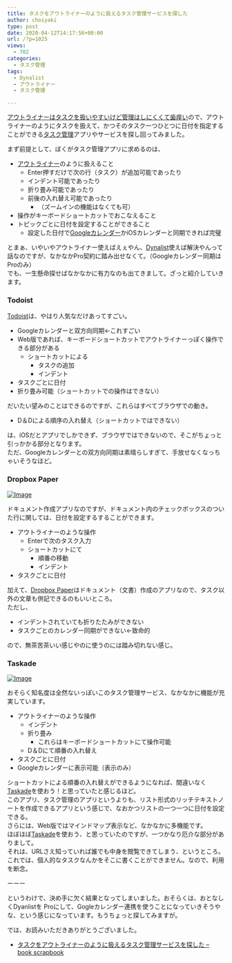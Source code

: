```yaml
---
title: タスクをアウトライナーのように扱えるタスク管理サービスを探した
author: choiyaki
type: post
date: 2020-04-12T14:17:56+00:00
url: /?p=1025
views:
  - 702
categories:
  - タスク管理
tags:
  - Dynalist
  - アウトライナー
  - タスク管理

---
```

[アウトライナーはタスクを扱いやすいけど管理はしにくくて歯痒い][1]ので、アウトライナーのようにタスクを扱えて、かつそのタスク一つひとつに日付を指定することができる[タスク管理][2]アプリやサービスを探し回ってみました。

まず前提として、ぼくがタスク管理アプリに求めるのは、

  * [アウトライナー][3]のように扱えること 
      * Enter押すだけで次の行（タスク）が追加可能であったり
      * インデント可能であったり
      * 折り畳み可能であったり
      * 前後の入れ替え可能であったり 
          * （ズームインの機能はなくても可）
  * 操作がキーボードショートカットでおこなえること
  * トピックごとに日付を設定することができること 
      * 設定した日付で[Googleカレンダー][4]かiOSカレンダーと同期できれば完璧

とまぁ、いやいやアウトライナー使えばえぇやん、[Dynalist][5]使えば解決やんって話なのですが、なかなかPro契約に踏み出せなくて。（Googleカレンダー同期はProのみ）  
でも、一生懸命探せばなかなかに有力なのも出てきまして。ざっと紹介していきます。

### Todoist

[Todoist][6]は、やはり人気なだけあってすごい。

  * Googleカレンダーと双方向同期←これすごい
  * Web版であれば、キーボードショートカットでアウトライナーっぽく操作できる部分がある 
      * ショートカットによる 
          * タスクの追加
          * インデント
  * タスクごとに日付
  * 折り畳み可能（ショートカットでの操作はできない）

だいたい望みのことはできるのですが、これらはすべてブラウザでの動き。

  * D＆Dによる順序の入れ替え（ショートカットではできない）

は、iOSだとアプリでしかできず、ブラウザではできないので、そこがちょっと引っかかる部分となります。  
ただ、Googleカレンダーとの双方向同期は素晴らしすぎて、手放せなくなっちゃいそうなほど。

### Dropbox Paper

[![Image][7]][8]

ドキュメント作成アプリなのですが、ドキュメント内のチェックボックスのついた行に関しては、日付を設定するすることができます。

  * アウトライナーのような操作 
      * Enterで次のタスク入力
      * ショートカットにて 
          * 順番の移動
          * インデント
  * タスクごとに日付

加えて、[Dropbox Paper][9]はドキュメント（文書）作成のアプリなので、タスク以外の文章も併記できるのもいいところ。  
ただし、

  * インデントされていても折りたたみができない
  * タスクごとのカレンダー同期ができない←致命的

ので、無茶苦茶いい感じやのに使うのには踏み切れない感じ。

### Taskade

[![Image][10]][11]

おそらく知名度は全然ないっぽいこのタスク管理サービス、なかなかに機能が充実しています。

  * アウトライナーのような操作 
      * インデント
      * 折り畳み 
          * これらはキーボードショートカットにて操作可能
      * D＆Dにて順番の入れ替え
  * タスクごとに日付
  * Googleカレンダーに表示可能（表示のみ）

ショートカットによる順番の入れ替えができるようになれば、間違いなく[Taskade][12]を使おう！と思っていたと感じるほど。  
このアプリ、タスク管理のアプリというよりも、リスト形式のリッチテキストノートを作成できるアプリという感じで、なおかつリストの一つ一つに日付を設定できる。  
さらには、Web版ではマインドマップ表示など、なかなかに多機能です。  
ほぼほぼ[Taskade][12]を使おう、と思っていたのですが、一つかなり厄介な部分がありまして。  
それは、URLさえ知っていれば誰でも中身を閲覧できてしまう、というところ。  
これでは、個人的なタスクなんかをそこに書くことができません。なので、利用を断念。

ーーー

というわけで、決め手に欠く結果となってしまいました。おそらくは、おとなしくDyanlistを Proにして、Gogleカレンダー連携を使うことになっていきそうやな、という感じになっています。もうちょっと探してみますが。

では、お読みいただきありがとうございました。

  * [タスクをアウトライナーのように扱えるタスク管理サービスを探した &#8211; book scrapbook][13]

 [1]: https://scrapbox.io/choiyaki-hondana/%E3%82%A2%E3%82%A6%E3%83%88%E3%83%A9%E3%82%A4%E3%83%8A%E3%83%BC%E3%81%AF%E3%82%BF%E3%82%B9%E3%82%AF%E3%82%92%E6%89%B1%E3%81%84%E3%82%84%E3%81%99%E3%81%84%E3%81%91%E3%81%A9%E7%AE%A1%E7%90%86%E3%81%AF%E3%81%97%E3%81%AB%E3%81%8F%E3%81%8F%E3%81%A6%E6%AD%AF%E7%97%92%E3%81%84
 [2]: https://scrapbox.io/choiyaki-hondana/%E3%82%BF%E3%82%B9%E3%82%AF%E7%AE%A1%E7%90%86
 [3]: https://scrapbox.io/choiyaki-hondana/%E3%82%A2%E3%82%A6%E3%83%88%E3%83%A9%E3%82%A4%E3%83%8A%E3%83%BC
 [4]: https://scrapbox.io/choiyaki-hondana/Google%E3%82%AB%E3%83%AC%E3%83%B3%E3%83%80%E3%83%BC
 [5]: https://scrapbox.io/choiyaki-hondana/Dynalist
 [6]: https://scrapbox.io/choiyaki-hondana/Todoist
 [7]: https://gyazo.com/8811e3efe7dc9994c4c147fe2d927c9e/thumb/1000
 [8]: https://gyazo.com/8811e3efe7dc9994c4c147fe2d927c9e
 [9]: https://scrapbox.io/choiyaki-hondana/Dropbox_Paper
 [10]: https://gyazo.com/76b794cae00abe91793d05fd75f2bbe0/thumb/1000
 [11]: https://gyazo.com/76b794cae00abe91793d05fd75f2bbe0
 [12]: https://scrapbox.io/choiyaki-hondana/Taskade
 [13]: https://scrapbox.io/choiyaki-hondana/%E3%82%BF%E3%82%B9%E3%82%AF%E3%82%92%E3%82%A2%E3%82%A6%E3%83%88%E3%83%A9%E3%82%A4%E3%83%8A%E3%83%BC%E3%81%AE%E3%82%88%E3%81%86%E3%81%AB%E6%89%B1%E3%81%88%E3%82%8B%E3%82%BF%E3%82%B9%E3%82%AF%E7%AE%A1%E7%90%86%E3%82%B5%E3%83%BC%E3%83%93%E3%82%B9%E3%82%92%E6%8E%A2%E3%81%97%E3%81%9F